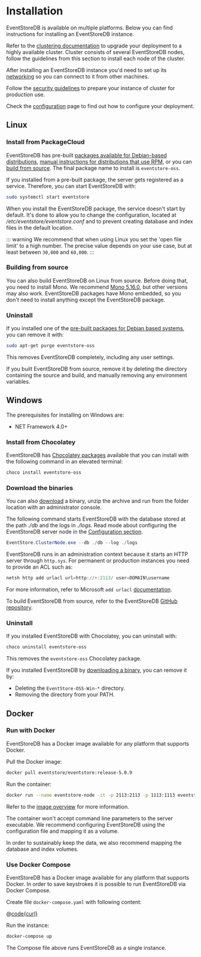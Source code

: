 # Installation

EventStoreDB is available on multiple platforms. Below you can find instructions for installing an EventStoreDB instance.

Refer to the [clustering documentation](cluster.md) to upgrade your deployment to a highly available cluster. Cluster consists of several EventStoreDB nodes, follow the guidelines from this section to install each node of the cluster.

After installing an EventStoreDB instance you'd need to set up its [networking](networking.md) so you can connect to it from other machines.

Follow the [security guidelines](security.md) to prepare your instance of cluster for production use.

Check the [configuration](configuration.md) page to find out how to configure your deployment.


## Linux

### Install from PackageCloud

EventStoreDB has pre-built [packages available for Debian-based distributions](https://packagecloud.io/EventStore/EventStore-OSS), [manual instructions for distributions that use RPM](https://packagecloud.io/EventStore/EventStore-OSS/install#bash-rpm), or you can [build from source](https://github.com/EventStore/EventStore#linux). The final package name to install is `eventstore-oss`.

If you installed from a pre-built package, the server gets registered as a service. Therefore, you can start EventStoreDB with:

```bash
sudo systemctl start eventstore
```

When you install the EventStoreDB package, the service doesn't start by default. It's done to allow you to change the configuration, located at _/etc/eventstore/eventstore.conf_ and to prevent creating database and index files in the default location.

::: warning
We recommend that when using Linux you set the 'open file limit' to a high number. The precise value depends on your use case, but at least between `30,000` and `60,000`.
:::

### Building from source

You can also build EventStoreDB on Linux from source. Before doing that, you need to install Mono. We recommend [Mono 5.16.0](https://www.mono-project.com/download/stable/), but other versions may also work. EventStoreDB packages have Mono embedded, so you don't need to install anything except the EventStoreDB package.

### Uninstall

If you installed one of the [pre-built packages for Debian based systems](https://packagecloud.io/EventStore/EventStore-OSS), you can remove it with:

```bash
sudo apt-get purge eventstore-oss
```

This removes EventStoreDB completely, including any user settings.

If you built EventStoreDB from source, remove it by deleting the directory containing the source and build, and manually removing any environment variables.


## Windows

The prerequisites for installing on Windows are:

- NET Framework 4.0+

### Install from Chocolatey

EventStoreDB has [Chocolatey packages](https://chocolatey.org/packages/eventstore-oss) available that you can install with the following command in an elevated terminal:

```powershell
choco install eventstore-oss
```

### Download the binaries

You can also [download](https://eventstore.com/downloads/) a binary, unzip the archive and run from the folder location with an administrator console.

The following command starts EventStoreDB with the database stored at the path _./db_ and the logs in _./logs_. Read mode about configuring the EventStoreDB server node in the [Configuration section](./configuration.md).

```powershell
EventStore.ClusterNode.exe --db ./db --log ./logs
```

EventStoreDB runs in an administration context because it starts an HTTP server through `http.sys`. For permanent or production instances you need to provide an ACL such as:

```powershell
netsh http add urlacl url=http://+:2113/ user=DOMAIN\username
```

For more information, refer to Microsoft `add urlacl` [documentation](https://docs.microsoft.com/en-us/windows/win32/http/add-urlacl).

To build EventStoreDB from source, refer to the EventStoreDB [GitHub repository](https://github.com/EventStore/EventStore#windows).

### Uninstall

If you installed EventStoreDB with Chocolatey, you can uninstall with:

```powershell
choco uninstall eventstore-oss
```

This removes the `eventstore-oss` Chocolatey package.

If you installed EventStoreDB by [downloading a binary](https://eventstore.com/downloads/), you can remove it by:

* Deleting the `EventStore-OSS-Win-*` directory.
* Removing the directory from your PATH.

## Docker

<!-- **TODO: explain more about using Docker and Compose. Volume mappings and other relevant configuration** -->

### Run with Docker

EventStoreDB has a Docker image available for any platform that supports Docker.

Pull the Docker image:

```bash
docker pull eventstore/eventstore:release-5.0.9
```

Run the container:

```bash
docker run --name eventstore-node -it -p 2113:2113 -p 1113:1113 eventstore/eventstore:release-5.0.9
```

Refer to the [image overview](https://hub.docker.com/r/eventstore/eventstore/) for more information.

The container won't accept command line parameters to the server executable. We recommend configuring EventStoreDB using the configuration file and mapping it as a volume.

In order to sustainably keep the data, we also recommend mapping the database and index volumes.

### Use Docker Compose

EventStoreDB has a Docker image available for any platform that supports Docker. In order to save keystrokes it is possible to run EventStoreDB via Docker Compose.

Create file `docker-compose.yaml` with following content:

@[code{curl}](@samples/docker-compose.yaml)

Run the instance:

```bash
docker-compose up
```

The Compose file above runs EventStoreDB as a single instance.
